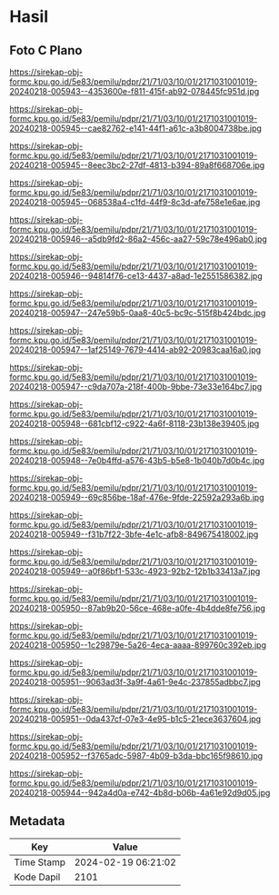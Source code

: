 # Hasil

## Foto C Plano

https://sirekap-obj-formc.kpu.go.id/5e83/pemilu/pdpr/21/71/03/10/01/2171031001019-20240218-005943--4353600e-f811-415f-ab92-078445fc951d.jpg

https://sirekap-obj-formc.kpu.go.id/5e83/pemilu/pdpr/21/71/03/10/01/2171031001019-20240218-005945--cae82762-e141-44f1-a61c-a3b8004738be.jpg

https://sirekap-obj-formc.kpu.go.id/5e83/pemilu/pdpr/21/71/03/10/01/2171031001019-20240218-005945--8eec3bc2-27df-4813-b394-89a8f668706e.jpg

https://sirekap-obj-formc.kpu.go.id/5e83/pemilu/pdpr/21/71/03/10/01/2171031001019-20240218-005945--068538a4-c1fd-44f9-8c3d-afe758e1e6ae.jpg

https://sirekap-obj-formc.kpu.go.id/5e83/pemilu/pdpr/21/71/03/10/01/2171031001019-20240218-005946--a5db9fd2-86a2-456c-aa27-59c78e496ab0.jpg

https://sirekap-obj-formc.kpu.go.id/5e83/pemilu/pdpr/21/71/03/10/01/2171031001019-20240218-005946--94814f76-ce13-4437-a8ad-1e2551586382.jpg

https://sirekap-obj-formc.kpu.go.id/5e83/pemilu/pdpr/21/71/03/10/01/2171031001019-20240218-005947--247e59b5-0aa8-40c5-bc9c-515f8b424bdc.jpg

https://sirekap-obj-formc.kpu.go.id/5e83/pemilu/pdpr/21/71/03/10/01/2171031001019-20240218-005947--1af25149-7679-4414-ab92-20983caa16a0.jpg

https://sirekap-obj-formc.kpu.go.id/5e83/pemilu/pdpr/21/71/03/10/01/2171031001019-20240218-005947--c9da707a-218f-400b-9bbe-73e33e164bc7.jpg

https://sirekap-obj-formc.kpu.go.id/5e83/pemilu/pdpr/21/71/03/10/01/2171031001019-20240218-005948--681cbf12-c922-4a6f-8118-23b138e39405.jpg

https://sirekap-obj-formc.kpu.go.id/5e83/pemilu/pdpr/21/71/03/10/01/2171031001019-20240218-005948--7e0b4ffd-a576-43b5-b5e8-1b040b7d0b4c.jpg

https://sirekap-obj-formc.kpu.go.id/5e83/pemilu/pdpr/21/71/03/10/01/2171031001019-20240218-005949--69c856be-18af-476e-9fde-22592a293a6b.jpg

https://sirekap-obj-formc.kpu.go.id/5e83/pemilu/pdpr/21/71/03/10/01/2171031001019-20240218-005949--f31b7f22-3bfe-4e1c-afb8-849675418002.jpg

https://sirekap-obj-formc.kpu.go.id/5e83/pemilu/pdpr/21/71/03/10/01/2171031001019-20240218-005949--a0f86bf1-533c-4923-92b2-12b1b33413a7.jpg

https://sirekap-obj-formc.kpu.go.id/5e83/pemilu/pdpr/21/71/03/10/01/2171031001019-20240218-005950--87ab9b20-56ce-468e-a0fe-4b4dde8fe756.jpg

https://sirekap-obj-formc.kpu.go.id/5e83/pemilu/pdpr/21/71/03/10/01/2171031001019-20240218-005950--1c29879e-5a26-4eca-aaaa-899760c392eb.jpg

https://sirekap-obj-formc.kpu.go.id/5e83/pemilu/pdpr/21/71/03/10/01/2171031001019-20240218-005951--9063ad3f-3a9f-4a61-9e4c-237855adbbc7.jpg

https://sirekap-obj-formc.kpu.go.id/5e83/pemilu/pdpr/21/71/03/10/01/2171031001019-20240218-005951--0da437cf-07e3-4e95-b1c5-21ece3637604.jpg

https://sirekap-obj-formc.kpu.go.id/5e83/pemilu/pdpr/21/71/03/10/01/2171031001019-20240218-005952--f3765adc-5987-4b09-b3da-bbc165f98610.jpg

https://sirekap-obj-formc.kpu.go.id/5e83/pemilu/pdpr/21/71/03/10/01/2171031001019-20240218-005944--942a4d0a-e742-4b8d-b06b-4a61e92d9d05.jpg


## Metadata

| Key        | Value               |
| ---------- | ------------------- |
| Time Stamp | 2024-02-19 06:21:02 |
| Kode Dapil | 2101                |




